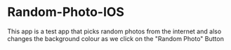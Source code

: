 # Random-Photo-IOS
 This app is a test app that picks random photos from the internet and also changes the background colour as we click on the "Random Photo" Button
